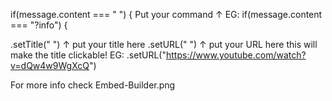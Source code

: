 if(message.content === " ") {
Put your command        ↑
EG: if(message.content === "?info") {

.setTitle(" ")
           ↑ put your title here
.setURL(" ")
         ↑ put your URL here
this will make the title clickable!
EG: .setURL("https://www.youtube.com/watch?v=dQw4w9WgXcQ")

For more info check Embed-Builder.png
